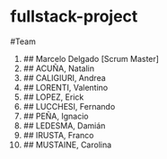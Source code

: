 # fullstack-project

#Team

<ol>
  <li>## Marcelo Delgado [Scrum Master]</li>
  <li>## ACUÑA, Natalin</li>
  <li>## CALIGIURI, Andrea </li>
  <li>## LORENTI, Valentino</li>
  <li>## LOPEZ, Erick</li>
  <li>## LUCCHESI, Fernando</li>
  <li>## PEÑA, Ignacio</li>
  <li>## LEDESMA, Damián</li>
  <li>## IRUSTA, Franco</li>
  <li>## MUSTAINE, Carolina</li>
</ol>



 





